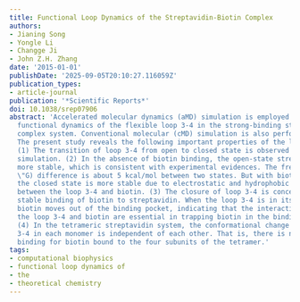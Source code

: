 ```yaml
---
title: Functional Loop Dynamics of the Streptavidin-Biotin Complex
authors:
- Jianing Song
- Yongle Li
- Changge Ji
- John Z.H. Zhang
date: '2015-01-01'
publishDate: '2025-09-05T20:10:27.116059Z'
publication_types:
- article-journal
publication: '*Scientific Reports*'
doi: 10.1038/srep07906
abstract: 'Accelerated molecular dynamics (aMD) simulation is employed to study the
  functional dynamics of the flexible loop 3-4 in the strong-binding streptavidin-biotin
  complex system. Conventional molecular (cMD) simulation is also performed for comparison.
  The present study reveals the following important properties of the loop dynamics:
  (1) The transition of loop 3-4 from open to closed state is observed in 200 ns aMD
  simulation. (2) In the absence of biotin binding, the open-state streptavidin is
  more stable, which is consistent with experimental evidences. The free energy (Î
  \"G) difference is about 5 kcal/mol between two states. But with biotin binding,
  the closed state is more stable due to electrostatic and hydrophobic interactions
  between the loop 3-4 and biotin. (3) The closure of loop 3-4 is concerted to the
  stable binding of biotin to streptavidin. When the loop 3-4 is in its open-state,
  biotin moves out of the binding pocket, indicating that the interactions between
  the loop 3-4 and biotin are essential in trapping biotin in the binding pocket.
  (4) In the tetrameric streptavidin system, the conformational change of the loop
  3-4 in each monomer is independent of each other. That is, there is no cooperative
  binding for biotin bound to the four subunits of the tetramer.'
tags:
- computational biophysics
- functional loop dynamics of
- the
- theoretical chemistry
---
```

